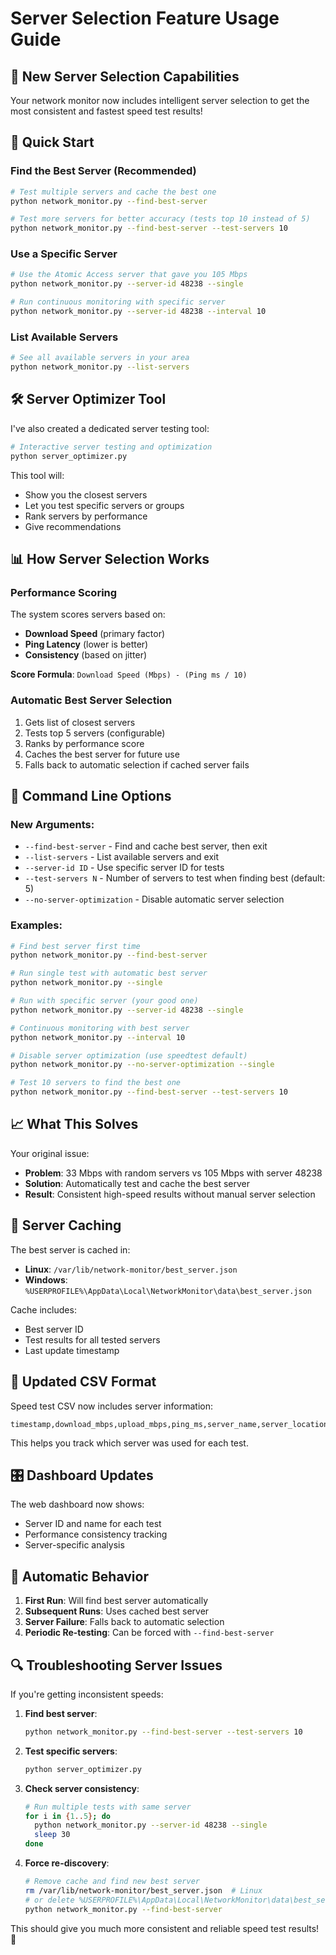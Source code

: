 # Server Selection Feature Usage Guide

## 🎯 New Server Selection Capabilities

Your network monitor now includes intelligent server selection to get the most consistent and fastest speed test results!

## 🚀 Quick Start

### Find the Best Server (Recommended)
```bash
# Test multiple servers and cache the best one
python network_monitor.py --find-best-server

# Test more servers for better accuracy (tests top 10 instead of 5)
python network_monitor.py --find-best-server --test-servers 10
```

### Use a Specific Server
```bash
# Use the Atomic Access server that gave you 105 Mbps
python network_monitor.py --server-id 48238 --single

# Run continuous monitoring with specific server
python network_monitor.py --server-id 48238 --interval 10
```

### List Available Servers
```bash
# See all available servers in your area
python network_monitor.py --list-servers
```

## 🛠 Server Optimizer Tool

I've also created a dedicated server testing tool:

```bash
# Interactive server testing and optimization
python server_optimizer.py
```

This tool will:
- Show you the closest servers
- Let you test specific servers or groups
- Rank servers by performance
- Give recommendations

## 📊 How Server Selection Works

### Performance Scoring
The system scores servers based on:
- **Download Speed** (primary factor)
- **Ping Latency** (lower is better)
- **Consistency** (based on jitter)

**Score Formula**: `Download Speed (Mbps) - (Ping ms / 10)`

### Automatic Best Server Selection
1. Gets list of closest servers
2. Tests top 5 servers (configurable)
3. Ranks by performance score
4. Caches the best server for future use
5. Falls back to automatic selection if cached server fails

## 🔧 Command Line Options

### New Arguments:
- `--find-best-server` - Find and cache best server, then exit
- `--list-servers` - List available servers and exit
- `--server-id ID` - Use specific server ID for tests
- `--test-servers N` - Number of servers to test when finding best (default: 5)
- `--no-server-optimization` - Disable automatic server selection

### Examples:

```bash
# Find best server first time
python network_monitor.py --find-best-server

# Run single test with automatic best server
python network_monitor.py --single

# Run with specific server (your good one)
python network_monitor.py --server-id 48238 --single

# Continuous monitoring with best server
python network_monitor.py --interval 10

# Disable server optimization (use speedtest default)
python network_monitor.py --no-server-optimization --single

# Test 10 servers to find the best one
python network_monitor.py --find-best-server --test-servers 10
```

## 📈 What This Solves

Your original issue:
- **Problem**: 33 Mbps with random servers vs 105 Mbps with server 48238
- **Solution**: Automatically test and cache the best server
- **Result**: Consistent high-speed results without manual server selection

## 💾 Server Caching

The best server is cached in:
- **Linux**: `/var/lib/network-monitor/best_server.json`
- **Windows**: `%USERPROFILE%\AppData\Local\NetworkMonitor\data\best_server.json`

Cache includes:
- Best server ID
- Test results for all tested servers
- Last update timestamp

## 🔄 Updated CSV Format

Speed test CSV now includes server information:
```
timestamp,download_mbps,upload_mbps,ping_ms,server_name,server_location,server_id,isp,external_ip
```

This helps you track which server was used for each test.

## 🎛 Dashboard Updates

The web dashboard now shows:
- Server ID and name for each test
- Performance consistency tracking
- Server-specific analysis

## 🤖 Automatic Behavior

1. **First Run**: Will find best server automatically
2. **Subsequent Runs**: Uses cached best server
3. **Server Failure**: Falls back to automatic selection
4. **Periodic Re-testing**: Can be forced with `--find-best-server`

## 🔍 Troubleshooting Server Issues

If you're getting inconsistent speeds:

1. **Find best server**:
   ```bash
   python network_monitor.py --find-best-server --test-servers 10
   ```

2. **Test specific servers**:
   ```bash
   python server_optimizer.py
   ```

3. **Check server consistency**:
   ```bash
   # Run multiple tests with same server
   for i in {1..5}; do
     python network_monitor.py --server-id 48238 --single
     sleep 30
   done
   ```

4. **Force re-discovery**:
   ```bash
   # Remove cache and find new best server
   rm /var/lib/network-monitor/best_server.json  # Linux
   # or delete %USERPROFILE%\AppData\Local\NetworkMonitor\data\best_server.json  # Windows
   python network_monitor.py --find-best-server
   ```

This should give you much more consistent and reliable speed test results! 🚀